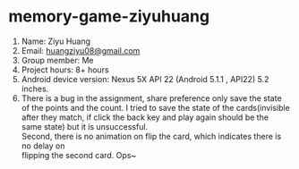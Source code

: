 # memory-game-ziyuhuang
1. Name: Ziyu Huang
2. Email: huangziyu08@gmail.com
3. Group member: Me
4. Project hours: 8+ hours
5. Android device version: Nexus 5X API 22 (Android 5.1.1 , API22) 5.2 inches. 
6. There is a bug in the assignment, share preference only save the state of the points
   and the count. I tried to save the state of the cards(invisible after they match, if 
   click the back key and play again should be the same state) but it is unsuccessful. 	 
   Second, there is no animation on flip the card, which indicates there is no delay on   
   flipping the second card. Ops~ 